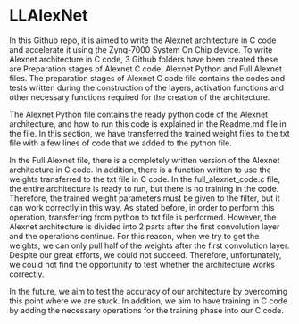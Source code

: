 # LLAlexNet

In this Github repo, it is aimed to write the Alexnet architecture in C code and accelerate it using the Zynq-7000 System On Chip device. To write Alexnet architecture in C code, 3 Github folders have been created these are Preparation stages of Alexnet C code, Alexnet Python and Full Alexnet files. The preparation stages of Alexnet C code file contains the codes and tests written during the construction of the layers, activation functions and other necessary functions required for the creation of the architecture.

The Alexnet Python file contains the ready python code of the Alexnet architecture, and how to run this code is explained in the Readme.md file in the file. In this section, we have transferred the trained weight files to the txt file with a few lines of code that we added to the python file.

In the Full Alexnet file, there is a completely written version of the Alexnet architecture in C code. In addition, there is a function written to use the weights transferred to the txt file in C code. In the full_alexnet_code.c file, the entire architecture is ready to run, but there is no training in the code. Therefore, the trained weight parameters must be given to the filter, but it can work correctly in this way. As stated before, in order to perform this operation, transferring from python to txt file is performed. However, the Alexnet architecture is divided into 2 parts after the first convolution layer and the operations continue. For this reason, when we try to get the weights, we can only pull half of the weights after the first convolution layer. Despite our great efforts, we could not succeed. Therefore, unfortunately, we could not find the opportunity to test whether the architecture works correctly.

In the future, we aim to test the accuracy of our architecture by overcoming this point where we are stuck. In addition, we aim to have training in C code by adding the necessary operations for the training phase into our C code.
